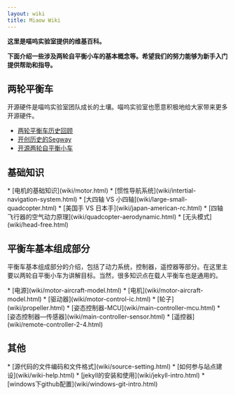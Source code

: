 ```yaml
---
layout: wiki
title: Miaow Wiki
---
```


<div class="jumbotron">
<b>
    <p class="lead">这里是喵呜实验室提供的维基百科。</p>
    <p class="lead">下面介绍一些涉及两轮自平衡小车的基本概念等。希望我们的努力能够为新手入门提供帮助和指导。 </p>
</b>
</div>

<h2 id="self-balanced">两轮平衡车</h2>
<p>开源硬件是喵呜实验室团队成长的土壤。喵呜实验室也愿意积极地给大家带来更多开源硬件。</p>

* [两轮平衡车历史回顾](wiki/self-balanced-history.html)
* [开创历史的Segway](wiki/segway.html)
* [开源两轮自平衡小车](wiki/open-source-self-balanced.html)

<h2 id="basic-knowledge">基础知识</h2>
* [电机的基础知识](wiki/motor.html)
* [惯性导航系统](wiki/intertial-navigation-system.html)
* [大四轴 VS 小四轴](wiki/large-small-quadcopter.html)
* [美国手 VS 日本手](wiki/japan-american-rc.html)
* [四轴飞行器的空气动力原理](wiki/quadcopter-aerodynamic.html)
* [无头模式](wiki/head-free.html)

<h2 id="copter">平衡车基本组成部分</h2>
<p>平衡车基本组成部分的介绍，包括了动力系统，控制器，遥控器等部分。在这里主要以两轮自平衡小车为讲解目标。当然，很多知识点在载人平衡车也是通用的。</p>
* [电源](wiki/motor-aircraft-model.html)
* [电机](wiki/motor-aircraft-model.html)
* [驱动器](wiki/motor-control-ic.html)
* [轮子](wiki/propeller.html)
* [姿态控制器-MCU](wiki/main-controller-mcu.html)
* [姿态控制器—传感器](wiki/main-controller-sensor.html)
* [遥控器](wiki/remote-controller-2-4.html)


<h2 id="other">其他</h2>
* [源代码的文件编码和文件格式](wiki/source-setting.html)
* [如何参与站点建设](wiki/wiki-help.html)
* [jekyll的安装和使用](wiki/jekyll-intro.html)
* [windows下github配置](wiki/windows-git-intro.html)
